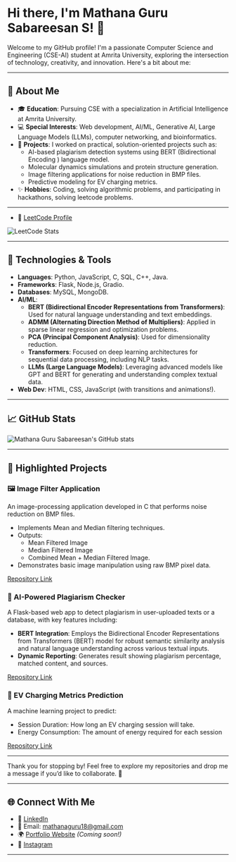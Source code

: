 # Hi there, I'm Mathana Guru Sabareesan S! 👋

Welcome to my GitHub profile! I'm a passionate Computer Science and Engineering (CSE-AI) student at Amrita University, exploring the intersection of technology, creativity, and innovation. Here's a bit about me:

---

## 🌟 About Me

- 🎓 **Education**: Pursuing CSE with a specialization in Artificial Intelligence at Amrita University.
- 💻 **Special Interests**: Web development, AI/ML, Generative AI, Large Language Models (LLMs), computer networking, and bioinformatics.
- 🚀 **Projects**: I worked on practical, solution-oriented projects such as:
  - AI-based plagiarism detection systems using BERT (Bidirectional Encoding ) language model.
  - Molecular dynamics simulations and protein structure generation.
  - Image filtering applications for noise reduction in BMP files.
  - Predictive modeling for EV charging metrics.
- ✨ **Hobbies**: Coding, solving algorithmic problems, and participating in hackathons, solving leetcode problems.
  
---

- 🧮 [LeetCode Profile](https://leetcode.com/Mathan_09)
  
![LeetCode Stats](https://leetcard.jacoblin.cool/Mathan_09?theme=dark&font=JetBrains%20Mono)

---

## 🔧 Technologies & Tools

- **Languages**: Python, JavaScript, C, SQL, C++, Java.
- **Frameworks**: Flask, Node.js, Gradio.
- **Databases**: MySQL, MongoDB.
- **AI/ML**: 
  - **BERT (Bidirectional Encoder Representations from Transformers)**: Used for natural language understanding and text embeddings.
  - **ADMM (Alternating Direction Method of Multipliers)**: Applied in sparse linear regression and optimization problems.
  - **PCA (Principal Component Analysis)**: Used for dimensionality reduction.
  - **Transformers**: Focused on deep learning architectures for sequential data processing, including NLP tasks.
  - **LLMs (Large Language Models)**: Leveraging advanced models like GPT and BERT for generating and understanding complex textual data.
- **Web Dev**: HTML, CSS, JavaScript (with transitions and animations!).

---

## 📈 GitHub Stats

![Mathana Guru Sabareesan's GitHub stats](https://github-readme-stats.vercel.app/api?username=yourusername&show_icons=true&theme=radical)

---

## 📌 Highlighted Projects

### 🖼️ Image Filter Application
An image-processing application developed in C that performs noise reduction on BMP files.
- Implements Mean and Median filtering techniques.
- Outputs:
  - Mean Filtered Image
  - Median Filtered Image
  - Combined Mean + Median Filtered Image.
- Demonstrates basic image manipulation using raw BMP pixel data.

[Repository Link](https://github.com/mathan0946/Image-Filter-Application-using-C-language)

### 📄 AI-Powered Plagiarism Checker
A Flask-based web app to detect plagiarism in user-uploaded texts or a database, with key features including:

- **BERT Integration**: Employs the Bidirectional Encoder Representations from Transformers (BERT) model for robust semantic similarity analysis and natural language understanding across various textual inputs.
- **Dynamic Reporting**: Generates result showing plagiarism percentage, matched content, and sources.
   

[Repository Link](https://github.com/mathan0946/Plagiarism_Detector_Using_BERT)

### 🔋 EV Charging Metrics Prediction
A machine learning project to predict:
- Session Duration: How long an EV charging session will take.
- Energy Consumption: The amount of energy required for each session

[Repository Link](https://github.com/mathan0946/EV-Charging-Session-Duration-Prediction)

---

Thank you for stopping by! Feel free to explore my repositories and drop me a message if you’d like to collaborate. 🚀

---

## 🌐 Connect With Me

- 💼 [LinkedIn](https://www.linkedin.com/in/mathana-guru-sabareesan-s-46265528a/)
- 📧 Email: [mathanaguru18@gmail.com](mailto:mathanaguru18@gmail.com)
- 🌍 [Portfolio Website](https://yourportfolio.com) *(Coming soon!)*
- 📸 [Instagram](https://www.instagram.com/_mathan_33_/profilecard/?igsh=c3J6MmUwNnA5enY3)

---
